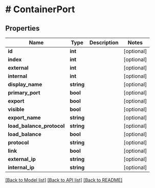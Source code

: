 # # ContainerPort

## Properties

Name | Type | Description | Notes
------------ | ------------- | ------------- | -------------
**id** | **int** |  | [optional]
**index** | **int** |  | [optional]
**external** | **int** |  | [optional]
**internal** | **int** |  | [optional]
**display_name** | **string** |  | [optional]
**primary_port** | **bool** |  | [optional]
**export** | **bool** |  | [optional]
**visible** | **bool** |  | [optional]
**export_name** | **string** |  | [optional]
**load_balance_protocol** | **string** |  | [optional]
**load_balance** | **bool** |  | [optional]
**protocol** | **string** |  | [optional]
**link** | **bool** |  | [optional]
**external_ip** | **string** |  | [optional]
**internal_ip** | **string** |  | [optional]

[[Back to Model list]](../../README.md#models) [[Back to API list]](../../README.md#endpoints) [[Back to README]](../../README.md)
